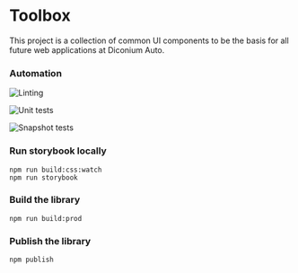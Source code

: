 # Toolbox

This project is a collection of common UI components to be the basis for all future web applications at Diconium Auto.

### Automation

![Linting](https://github.com/dicoauto/toolbox/actions/workflows/lint.yml/badge.svg)

![Unit tests](https://github.com/dicoauto/toolbox/actions/workflows/test.yml/badge.svg)

![Snapshot tests](https://github.com/dicoauto/toolbox/actions/workflows/chromatic.yml/badge.svg)

### Run storybook locally

```
npm run build:css:watch
npm run storybook
```

### Build the library

```
npm run build:prod
```

### Publish the library

```
npm publish
```
